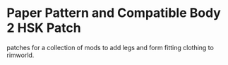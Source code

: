 # Paper Pattern and Compatible Body 2 HSK Patch
patches for a collection of mods to add legs and form fitting clothing to rimworld.


